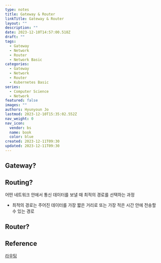 ```yaml
---
type: notes
title: Gateway & Router
linkTitle: Gateway & Router
layout: ""
description: ""
date: 2023-12-10T14:57:00.518Z
draft: ""
tags:
  - Gateway
  - Network
  - Router
  - Network Basic
categories:
  - Gateway
  - Network
  - Router
  - Kubernetes Basic
series:
  - Computer Science
  - Network
featured: false
images: ""
authors: Hyunyoun Jo
lastmod: 2023-12-10T15:35:02.552Z
nav_weight: 0
nav_icon:
  vendor: bs
  name: book
  color: blue
created: 2023-12-11T09:30
updated: 2023-12-11T09:30
---
```


## Gateway?

## Routing?

어떤 네트워크 안에서 통신 데이터를 보낼 때 최적의 경로를 선택하는 과정

- 최적의 경로는 주어진 데이터를 가장 짧은 거리로 또는 가장 적은 시간 안에 전송할 수 있는 경로

## Router?

## Reference

[라우팅](https://ko.wikipedia.org/wiki/%EB%9D%BC%EC%9A%B0%ED%8C%85)
